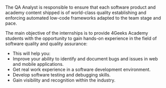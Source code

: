 The QA Analyst is responsible to ensure that each software product and academy content shipped is of world-class quality establishing and enforcing automated low-code frameworks adapted to the team stage and pace.

The main objective of the internships is to provide 4Geeks Academy students with the opportunity to gain hands-on experience in the field of software quality and quality assurance:

* This will help you:
* Improve your ability to identify and document bugs and issues in web and mobile applications.
* Get real work experience in a software development environment.
* Develop software testing and debugging skills.
* Gain visibility and recognition within the industry.

